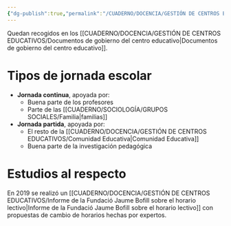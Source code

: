 ```yaml
---
{"dg-publish":true,"permalink":"/CUADERNO/DOCENCIA/GESTIÓN DE CENTROS EDUCATIVOS/Horarios lectivo y jornada escolar/"}
---
```


Quedan recogidos en los [[CUADERNO/DOCENCIA/GESTIÓN DE CENTROS EDUCATIVOS/Documentos de gobierno del centro educativo\|Documentos de gobierno del centro educativo]].

# Tipos de jornada escolar
- **Jornada continua**, apoyada por:
	- Buena parte de los profesores
	- Parte de las [[CUADERNO/SOCIOLOGÍA/GRUPOS SOCIALES/Familia\|familias]]
- **Jornada partida**, apoyada por:
	- El resto de la [[CUADERNO/DOCENCIA/GESTIÓN DE CENTROS EDUCATIVOS/Comunidad Educativa\|Comunidad Educativa]]
	- Buena parte de la investigación pedagógica

# Estudios al respecto
En 2019 se realizó un [[CUADERNO/DOCENCIA/GESTIÓN DE CENTROS EDUCATIVOS/Informe de la Fundació Jaume Bofill sobre el horario lectivo\|Informe de la Fundació Jaume Bofill sobre el horario lectivo]] con propuestas de cambio de horarios hechas por expertos.